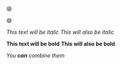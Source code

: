 :smile:

:smile:

*This text will be italic*
_This will also be italic_

**This text will be bold**
__This will also be bold__

_You **can** combine them_ 
